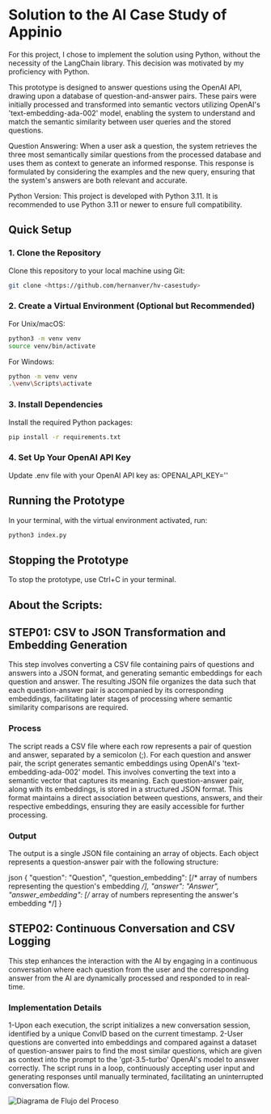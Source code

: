 # Solution to the AI Case Study of Appinio

For this project, I chose to implement the solution using Python, without the necessity of the LangChain library. This decision was motivated by my proficiency with Python.

This prototype is designed to answer questions using the OpenAI API, drawing upon a database of question-and-answer pairs. These pairs were initially processed and transformed into semantic vectors utilizing OpenAI's 'text-embedding-ada-002' model, enabling the system to understand and match the semantic similarity between user queries and the stored questions.

Question Answering: When a user ask a question, the system retrieves the three most semantically similar questions from the processed database and uses them as context to generate an informed response. This response is formulated by considering the examples and the new query, ensuring that the system's answers are both relevant and accurate.

Python Version: This project is developed with Python 3.11. It is recommended to use Python 3.11 or newer to ensure full compatibility.

## Quick Setup

### 1. Clone the Repository

Clone this repository to your local machine using Git:

```sh
git clone <https://github.com/hernanver/hv-casestudy>
```
### 2. Create a Virtual Environment (Optional but Recommended)
For Unix/macOS:

```sh
python3 -m venv venv
source venv/bin/activate
```
For Windows:

```sh
python -m venv venv
.\venv\Scripts\activate
```

### 3. Install Dependencies
Install the required Python packages:

```sh
pip install -r requirements.txt
```

### 4. Set Up Your OpenAI API Key

Update .env file with your OpenAI API key as:
OPENAI_API_KEY=''

## Running the Prototype

In your terminal, with the virtual environment activated, run:

```sh
python3 index.py
```

## Stopping the Prototype

To stop the prototype, use Ctrl+C in your terminal.


## About the Scripts:

## STEP01: CSV to JSON Transformation and Embedding Generation

This step involves converting a CSV file containing pairs of questions and answers into a JSON format, and generating semantic embeddings for each question and answer. The resulting JSON file organizes the data such that each question-answer pair is accompanied by its corresponding embeddings, facilitating later stages of processing where semantic similarity comparisons are required.

### Process

The script reads a CSV file where each row represents a pair of question and answer, separated by a semicolon (;).
For each question and answer pair, the script generates semantic embeddings using OpenAI's 'text-embedding-ada-002' model. This involves converting the text into a semantic vector that captures its meaning.
Each question-answer pair, along with its embeddings, is stored in a structured JSON format. This format maintains a direct association between questions, answers, and their respective embeddings, ensuring they are easily accessible for further processing.

### Output

The output is a single JSON file containing an array of objects. Each object represents a question-answer pair with the following structure:

json
{
  "question": "Question",
  "question_embedding": [/* array of numbers representing the question's embedding */],
  "answer": "Answer",
  "answer_embedding": [/* array of numbers representing the answer's embedding */]
}



## STEP02: Continuous Conversation and CSV Logging

This step enhances the interaction with the AI by engaging in a continuous conversation where each question from the user and the corresponding answer from the AI are dynamically processed and responded to in real-time. 


### Implementation Details

1-Upon each execution, the script initializes a new conversation session, identified by a unique ConvID based on the current timestamp.
2-User questions are converted into embeddings and compared against a dataset of question-answer pairs to find the most similar questions, which are given as context into the prompt to the 'gpt-3.5-turbo' OpenAI's model to answer correctly.
The script runs in a loop, continuously accepting user input and generating responses until manually terminated, facilitating an uninterrupted conversation flow.




![Diagrama de Flujo del Proceso](https://github.com/hernanver/hv-casestudy/blob/master/diagrama.jpg?raw=true)
